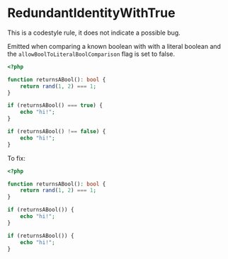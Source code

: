 # RedundantIdentityWithTrue

This is a codestyle rule, it does not indicate a possible bug.  

Emitted when comparing a known boolean with with a literal boolean and the `allowBoolToLiteralBoolComparison` flag is set to false.

```php
<?php

function returnsABool(): bool {
    return rand(1, 2) === 1;
}

if (returnsABool() === true) {
    echo "hi!";
}

if (returnsABool() !== false) {
    echo "hi!";
}
```

To fix:

```php
<?php

function returnsABool(): bool {
    return rand(1, 2) === 1;
}

if (returnsABool()) {
    echo "hi!";
}

if (returnsABool()) {
    echo "hi!";
}
```

